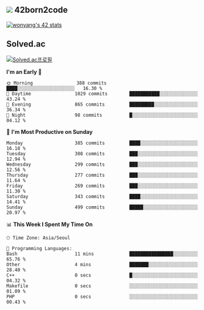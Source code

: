 
## <img src="https://img.shields.io/badge/-000000?style=flat&logo=42&logoColor=white"> 42born2code
[![wonyang's 42 stats](https://badge42.vercel.app/api/v2/cl5nhe5b6007809kydha7ht42/stats?cursusId=21&coalitionId=88)](https://profile.intra.42.fr/users/wonyang)

## Solved.ac
[![Solved.ac프로필](http://mazassumnida.wtf/api/v2/generate_badge?boj=bennyws)](https://solved.ac/bennyws)

<!--START_SECTION:waka-->
**I'm an Early 🐤** 

```text
🌞 Morning                388 commits         ████░░░░░░░░░░░░░░░░░░░░░   16.30 % 
🌆 Daytime                1029 commits        ███████████░░░░░░░░░░░░░░   43.24 % 
🌃 Evening                865 commits         █████████░░░░░░░░░░░░░░░░   36.34 % 
🌙 Night                  98 commits          █░░░░░░░░░░░░░░░░░░░░░░░░   04.12 % 
```
📅 **I'm Most Productive on Sunday** 

```text
Monday                   385 commits         ████░░░░░░░░░░░░░░░░░░░░░   16.18 % 
Tuesday                  308 commits         ███░░░░░░░░░░░░░░░░░░░░░░   12.94 % 
Wednesday                299 commits         ███░░░░░░░░░░░░░░░░░░░░░░   12.56 % 
Thursday                 277 commits         ███░░░░░░░░░░░░░░░░░░░░░░   11.64 % 
Friday                   269 commits         ███░░░░░░░░░░░░░░░░░░░░░░   11.30 % 
Saturday                 343 commits         ████░░░░░░░░░░░░░░░░░░░░░   14.41 % 
Sunday                   499 commits         █████░░░░░░░░░░░░░░░░░░░░   20.97 % 
```


📊 **This Week I Spent My Time On** 

```text
🕑︎ Time Zone: Asia/Seoul

💬 Programming Languages: 
Bash                     11 mins             ████████████████░░░░░░░░░   65.76 % 
Other                    4 mins              ███████░░░░░░░░░░░░░░░░░░   28.40 % 
C++                      0 secs              █░░░░░░░░░░░░░░░░░░░░░░░░   04.32 % 
Makefile                 0 secs              ░░░░░░░░░░░░░░░░░░░░░░░░░   01.09 % 
PHP                      0 secs              ░░░░░░░░░░░░░░░░░░░░░░░░░   00.43 % 
```


<!--END_SECTION:waka-->
